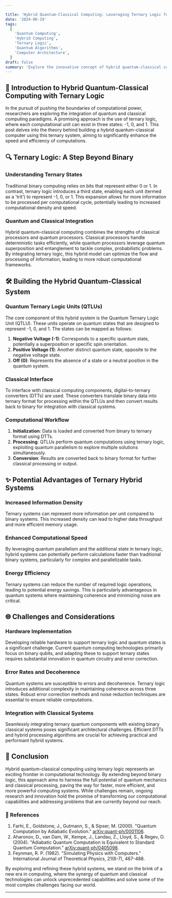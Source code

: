 ```yaml
---

title: 'Hybrid Quantum-Classical Computing: Leveraging Ternary Logic for Enhanced Performance'
date: '2024-06-19'
tags:
  [
    'Quantum Computing',
    'Hybrid Computing',
    'Ternary Logic',
    'Quantum Algorithms',
    'Computer Architecture',
  ]
draft: false
summary: 'Explore the innovative concept of hybrid quantum-classical computing using ternary logic. Understand the principles, potential advantages, and challenges of integrating negative, positive, and zero states to enhance computational speed and efficiency.'
---
```


## 🌌 Introduction to Hybrid Quantum-Classical Computing with Ternary Logic

In the pursuit of pushing the boundaries of computational power, researchers are exploring the integration of quantum and classical computing paradigms. A promising approach is the use of ternary logic, where each computational unit can exist in three states: -1, 0, and 1. This post delves into the theory behind building a hybrid quantum-classical computer using this ternary system, aiming to significantly enhance the speed and efficiency of computations.

## 🔍 Ternary Logic: A Step Beyond Binary

### Understanding Ternary States

Traditional binary computing relies on bits that represent either 0 or 1. In contrast, ternary logic introduces a third state, enabling each unit (termed as a 'trit') to represent -1, 0, or 1. This expansion allows for more information to be processed per computational cycle, potentially leading to increased computational density and speed.

### Quantum and Classical Integration

Hybrid quantum-classical computing combines the strengths of classical processors and quantum processors. Classical processors handle deterministic tasks efficiently, while quantum processors leverage quantum superposition and entanglement to tackle complex, probabilistic problems. By integrating ternary logic, this hybrid model can optimize the flow and processing of information, leading to more robust computational frameworks.

## 🛠 Building the Hybrid Quantum-Classical System

### Quantum Ternary Logic Units (QTLUs)

The core component of this hybrid system is the Quantum Ternary Logic Unit (QTLU). These units operate on quantum states that are designed to represent -1, 0, and 1. The states can be mapped as follows:

1. **Negative Voltage (-1)**: Corresponds to a specific quantum state, potentially a superposition or specific spin orientation.
2. **Positive Voltage (1)**: Another distinct quantum state, opposite to the negative voltage state.
3. **Off (0)**: Represents the absence of a state or a neutral position in the quantum system.

### Classical Interface

To interface with classical computing components, digital-to-ternary converters (DTTs) are used. These converters translate binary data into ternary format for processing within the QTLUs and then convert results back to binary for integration with classical systems.

### Computational Workflow

1. **Initialization**: Data is loaded and converted from binary to ternary format using DTTs.
2. **Processing**: QTLUs perform quantum computations using ternary logic, exploiting quantum parallelism to explore multiple solutions simultaneously.
3. **Conversion**: Results are converted back to binary format for further classical processing or output.

## ✨ Potential Advantages of Ternary Hybrid Systems

### Increased Information Density

Ternary systems can represent more information per unit compared to binary systems. This increased density can lead to higher data throughput and more efficient memory usage.

### Enhanced Computational Speed

By leveraging quantum parallelism and the additional state in ternary logic, hybrid systems can potentially perform calculations faster than traditional binary systems, particularly for complex and parallelizable tasks.

### Energy Efficiency

Ternary systems can reduce the number of required logic operations, leading to potential energy savings. This is particularly advantageous in quantum systems where maintaining coherence and minimizing noise are critical.

## 🌐 Challenges and Considerations

### Hardware Implementation

Developing reliable hardware to support ternary logic and quantum states is a significant challenge. Current quantum computing technologies primarily focus on binary qubits, and adapting these to support ternary states requires substantial innovation in quantum circuitry and error correction.

### Error Rates and Decoherence

Quantum systems are susceptible to errors and decoherence. Ternary logic introduces additional complexity in maintaining coherence across three states. Robust error correction methods and noise reduction techniques are essential to ensure reliable computations.

### Integration with Classical Systems

Seamlessly integrating ternary quantum components with existing binary classical systems poses significant architectural challenges. Efficient DTTs and hybrid processing algorithms are crucial for achieving practical and performant hybrid systems.

## 🌌 Conclusion

Hybrid quantum-classical computing using ternary logic represents an exciting frontier in computational technology. By extending beyond binary logic, this approach aims to harness the full potential of quantum mechanics and classical processing, paving the way for faster, more efficient, and more powerful computing systems. While challenges remain, ongoing research and innovation hold the promise of transforming our computational capabilities and addressing problems that are currently beyond our reach.

### 📜 References

1. Farhi, E., Goldstone, J., Gutmann, S., & Sipser, M. (2000). "Quantum Computation by Adiabatic Evolution." [arXiv:quant-ph/0001106](https://arxiv.org/abs/quant-ph/0001106).
2. Aharonov, D., van Dam, W., Kempe, J., Landau, Z., Lloyd, S., & Regev, O. (2004). "Adiabatic Quantum Computation is Equivalent to Standard Quantum Computation." [arXiv:quant-ph/0405098](https://arxiv.org/abs/quant-ph/0405098).
3. Feynman, R. P. (1982). "Simulating Physics with Computers." International Journal of Theoretical Physics, 21(6-7), 467-488.

By exploring and refining these hybrid systems, we stand on the brink of a new era in computing, where the synergy of quantum and classical technologies can unlock unprecedented capabilities and solve some of the most complex challenges facing our world.

---
